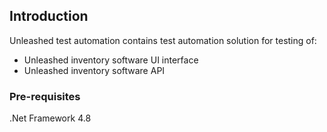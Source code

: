 
## Introduction

Unleashed test automation contains test automation solution for testing of:
  - Unleashed inventory software UI interface
  - Unleashed inventory software API


### Pre-requisites

.Net Framework 4.8